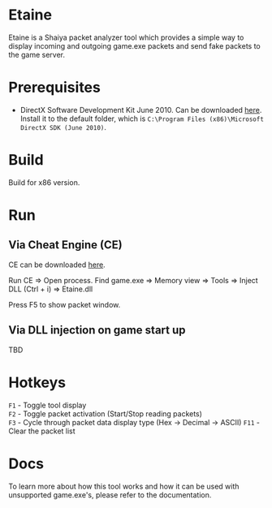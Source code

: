 # Etaine

Etaine is a Shaiya packet analyzer tool which provides a simple way to display incoming and outgoing game.exe packets and send fake packets to the game server.

# Prerequisites
* DirectX Software Development Kit June 2010. Can be downloaded [here](https://www.microsoft.com/en-us/download/details.aspx?id=6812). Install it to the default folder, which is `C:\Program Files (x86)\Microsoft DirectX SDK (June 2010)`.

# Build
Build for x86 version.

# Run
## Via Cheat Engine (CE)
CE can be downloaded [here](https://cheatengine.org/downloads.php).

Run CE => Open process. Find game.exe => Memory view => Tools => Inject DLL (Ctrl + i) => Etaine.dll

Press F5 to show packet window.

## Via DLL injection on game start up
TBD

# Hotkeys
`F1` - Toggle tool display  
`F2` - Toggle packet activation (Start/Stop reading packets)  
`F3` - Cycle through packet data display type (Hex -> Decimal -> ASCII)
`F11` - Clear the packet list

# Docs
To learn more about how this tool works and how it can be used with unsupported game.exe's, please refer to the documentation.